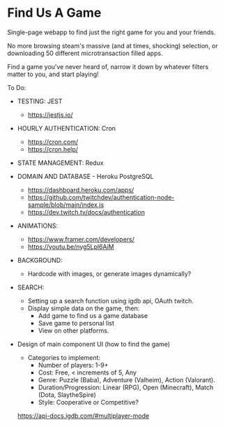 # Find Us A Game

Single-page webapp to find just the right game for you and your friends. 

No more browsing steam's massive (and at times, shocking) selection, 
or downloading 50 different microtransaction filled apps.

Find a game you've never heard of, narrow it down by whatever filters matter to you, and start playing!

To Do: 

- TESTING: JEST
    - https://jestjs.io/

- HOURLY AUTHENTICATION: Cron
    - https://cron.com/
    - https://cron.help/

- STATE MANAGEMENT: Redux

- DOMAIN AND DATABASE - Heroku PostgreSQL
    - https://dashboard.heroku.com/apps/
    - https://github.com/twitchdev/authentication-node-sample/blob/main/index.js
    - https://dev.twitch.tv/docs/authentication

- ANIMATIONS: 
    - https://www.framer.com/developers/
    - https://youtu.be/nyg5Lpl6AiM
    
- BACKGROUND:
    - Hardcode with images, or generate images dynamically?

- SEARCH:
    - Setting up a search function using igdb api, OAuth twitch.
    - Display simple data on the game, then:
        - Add game to find us a game database 
        - Save game to personal list
        - View on other platforms.

- Design of main component UI (how to find the game)
    - Categories to implement:
        - Number of players: 1-9+
        - Cost:  Free, < increments of 5, Any
        - Genre: Puzzle (Baba), Adventure (Valheim), Action (Valorant).
        - Duration/Progression: Linear (RPG), Open (Minecraft), Match (Dota, SlaytheSpire)
        - Style: Cooperative or Competitive?

    https://api-docs.igdb.com/#multiplayer-mode

